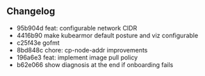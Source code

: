 ## Changelog
* 95b904d feat: configurable network CIDR
* 4416b90 make kubearmor default posture and viz configurable
* c25f43e gofmt
* 8bd848c chore: cp-node-addr improvements
* 196a6e3 feat: implement image pull policy
* b62e066 show diagnosis at the end if onboarding fails
